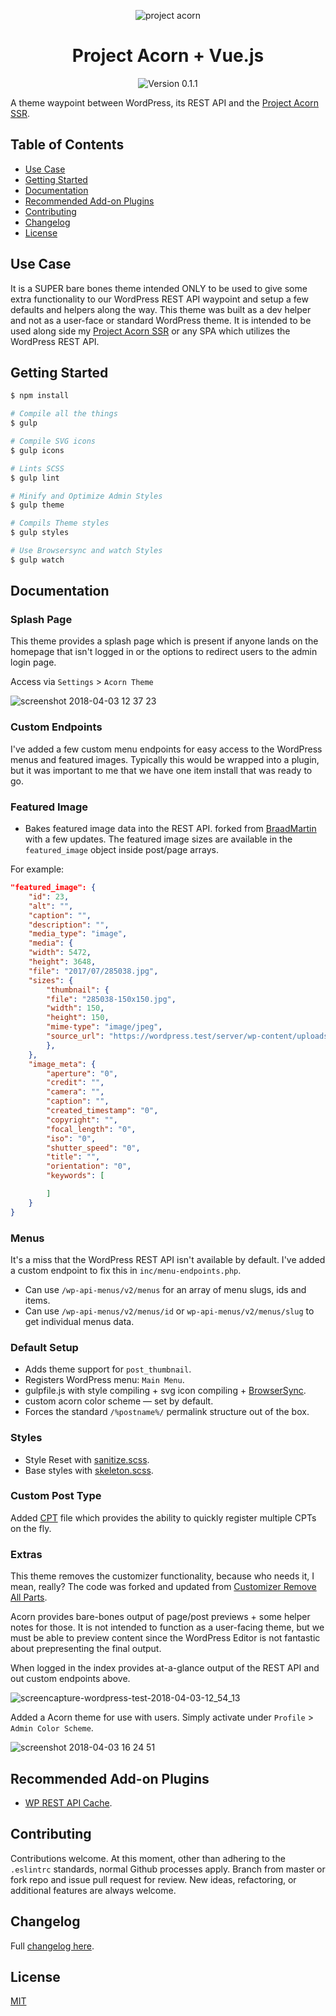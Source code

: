 <p align="center">
	<img src="https://user-images.githubusercontent.com/5230729/33617107-17ebf23c-d99c-11e7-8aa6-ec559bd23027.png" alt="project acorn" title="project acorn" />
</p>
<h1 align="center">Project Acorn + Vue.js</h1>
<p align="center">
	<img src="https://img.shields.io/badge/version-0.1.0-green.svg" alt="Version 0.1.1" />
</p>

A theme waypoint between WordPress, its REST API and the [Project Acorn SSR](https://github.com/jomurgel/project-acorn-ssr).

## Table of Contents
  * [Use Case](#use-case)
  * [Getting Started](#getting-started)
  * [Documentation](#documentation)
  * [Recommended Add-on Plugins](#recommended-add-on-plugins)
  * [Contributing](#contributing)
  * [Changelog](#changelog)
  * [License](#license)

## Use Case
It is a SUPER bare bones theme intended ONLY to be used to give some extra functionality to our WordPress REST API waypoint and setup a few defaults and helpers along the way. This theme was built as a dev helper and not as a user-face or standard WordPress theme.  It is intended to be used along side my [Project Acorn SSR](https://github.com/jomurgel/project-acorn-ssr) or any SPA which utilizes the WordPress REST API.

## Getting Started
``` bash
$ npm install
```

``` bash
# Compile all the things
$ gulp

# Compile SVG icons
$ gulp icons

# Lints SCSS
$ gulp lint

# Minify and Optimize Admin Styles
$ gulp theme

# Compils Theme styles
$ gulp styles

# Use Browsersync and watch Styles
$ gulp watch
```

## Documentation
### Splash Page
This theme provides a splash page which is present if anyone lands on the homepage that isn't logged in or the options to redirect users to the admin login page.

Access via `Settings` > `Acorn Theme`

![screenshot 2018-04-03 12 37 23](https://user-images.githubusercontent.com/5230729/38269324-6a4703c4-373d-11e8-8eed-d1d9a930d76c.jpg)

### Custom Endpoints
I've added a few custom menu endpoints for easy access to the WordPress menus and featured images. Typically this would be wrapped into a plugin, but it was important to me that we have one item install that was ready to go.

### Featured Image
- Bakes featured image data into the REST API. forked from [BraadMartin](https://github.com/BraadMartin/better-rest-api-featured-images) with a few updates. The featured image sizes are available in the `featured_image` object inside post/page arrays.

For example:

``` json
"featured_image": {
	"id": 23,
	"alt": "",
	"caption": "",
	"description": "",
	"media_type": "image",
	"media": {
	"width": 5472,
	"height": 3648,
	"file": "2017/07/285038.jpg",
	"sizes": {
		"thumbnail": {
		"file": "285038-150x150.jpg",
		"width": 150,
		"height": 150,
		"mime-type": "image/jpeg",
		"source_url": "https://wordpress.test/server/wp-content/uploads/2017/07/285038-150x150.jpg"
		},
	},
	"image_meta": {
		"aperture": "0",
		"credit": "",
		"camera": "",
		"caption": "",
		"created_timestamp": "0",
		"copyright": "",
		"focal_length": "0",
		"iso": "0",
		"shutter_speed": "0",
		"title": "",
		"orientation": "0",
		"keywords": [

		]
	}
}
```

### Menus
It's a miss that the WordPress REST API isn't available by default. I've added a custom endpoint to fix this in `inc/menu-endpoints.php`.
- Can use `/wp-api-menus/v2/menus` for an array of menu slugs, ids and items.
- Can use `/wp-api-menus/v2/menus/id` or `wp-api-menus/v2/menus/slug` to get individual menus data.

### Default Setup
- Adds theme support for `post_thumbnail`.
- Registers WordPress menu: `Main Menu`.
- gulpfile.js with style compiling + svg icon compiling + [BrowserSync](https://www.browsersync.io/).
- custom acorn color scheme — set by default.
- Forces the standard `/%postname%/` permalink structure out of the box.

### Styles
- Style Reset with [sanitize.scss](https://jonathantneal.github.io/sanitize.css/).
- Base styles with [skeleton.scss](http://getskeleton.com/).

### Custom Post Type
Added [CPT](https://github.com/jomurgel/project-acorn/blob/master/inc/cpt) file which provides the ability to quickly register multiple CPTs on the fly.

### Extras
This theme removes the customizer functionality, because who needs it, I mean, really? The code was forked and updated from [Customizer Remove All Parts](https://github.com/parallelus/customizer-remove-all-parts).

Acorn provides bare-bones output of page/post previews + some helper notes for those. It is not intended to function as a user-facing theme, but we must be able to preview content since the WordPress Editor is not fantastic about prepresenting the final output.

When logged in the index provides at-a-glance output of the REST API and out custom endpoints above.

![screencapture-wordpress-test-2018-04-03-12_54_13](https://user-images.githubusercontent.com/5230729/38269616-3e553e38-373e-11e8-918f-a64d2ea51016.png)

Added a Acorn theme for use with users. Simply activate under `Profile` > `Admin Color Scheme`.

![screenshot 2018-04-03 16 24 51](https://user-images.githubusercontent.com/5230729/38278985-91ea0c82-375b-11e8-9071-e30dc45d4632.jpg)

## Recommended Add-on Plugins
- [WP REST API Cache](https://wordpress.org/plugins/wp-rest-api-cache/).

## Contributing
Contributions welcome. At this moment, other than adhering to the `.eslintrc` standards, normal Github processes apply. Branch from master or fork repo and issue pull request for review. New ideas, refactoring, or additional features are always welcome.

## Changelog
Full [changelog here](https://github.com/jomurgel/project-acorn/blob/master/CHANGELOG.md).

## License
[MIT](https://opensource.org/licenses/MIT)

